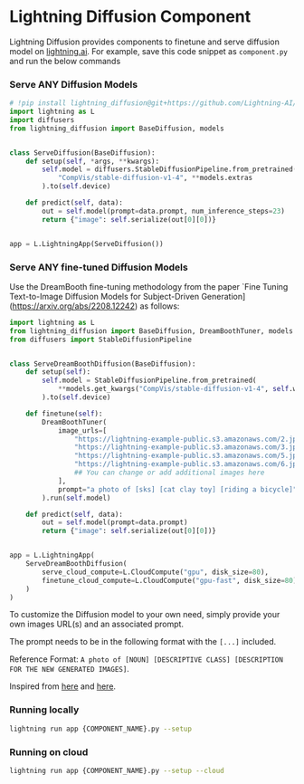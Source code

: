 # Lightning Diffusion Component

Lightning Diffusion provides components to finetune and serve diffusion model on [lightning.ai](https://lightning.ai/). For example, save this code snippet as `component.py` and run the below commands

### Serve ANY Diffusion Models

```python
# !pip install lightning_diffusion@git+https://github.com/Lightning-AI/lightning-diffusion.git
import lightning as L
import diffusers
from lightning_diffusion import BaseDiffusion, models


class ServeDiffusion(BaseDiffusion):
    def setup(self, *args, **kwargs):
        self.model = diffusers.StableDiffusionPipeline.from_pretrained(
            "CompVis/stable-diffusion-v1-4", **models.extras
        ).to(self.device)

    def predict(self, data):
        out = self.model(prompt=data.prompt, num_inference_steps=23)
        return {"image": self.serialize(out[0][0])}


app = L.LightningApp(ServeDiffusion())
```

### Serve ANY fine-tuned Diffusion Models

Use the DreamBooth fine-tuning methodology from the paper \`Fine Tuning Text-to-Image Diffusion Models for Subject-Driven Generation\](https://arxiv.org/abs/2208.12242) as follows:

```python
import lightning as L
from lightning_diffusion import BaseDiffusion, DreamBoothTuner, models
from diffusers import StableDiffusionPipeline


class ServeDreamBoothDiffusion(BaseDiffusion):
    def setup(self):
        self.model = StableDiffusionPipeline.from_pretrained(
            **models.get_kwargs("CompVis/stable-diffusion-v1-4", self.weights_drive),
        ).to(self.device)

    def finetune(self):
        DreamBoothTuner(
            image_urls=[
                "https://lightning-example-public.s3.amazonaws.com/2.jpeg",
                "https://lightning-example-public.s3.amazonaws.com/3.jpeg",
                "https://lightning-example-public.s3.amazonaws.com/5.jpeg",
                "https://lightning-example-public.s3.amazonaws.com/6.jpeg",
                ## You can change or add additional images here
            ],
            prompt="a photo of [sks] [cat clay toy] [riding a bicycle]",
        ).run(self.model)

    def predict(self, data):
        out = self.model(prompt=data.prompt)
        return {"image": self.serialize(out[0][0])}


app = L.LightningApp(
    ServeDreamBoothDiffusion(
        serve_cloud_compute=L.CloudCompute("gpu", disk_size=80),
        finetune_cloud_compute=L.CloudCompute("gpu-fast", disk_size=80),
    )
)
```

To customize the Diffusion model to your own need, simply provide your own images URL(s) and an associated prompt.

The prompt needs to be in the following format with the `[...]` included.

Reference Format: `A photo of [NOUN] [DESCRIPTIVE CLASS] [DESCRIPTION FOR THE NEW GENERATED IMAGES]`.

Inspired from [here](https://github.com/ShivamShrirao/diffusers/blob/main/examples/dreambooth/train_dreambooth.py) and [here](https://colab.research.google.com/drive/1SyjkeuPrX7kd_xTBKhcvBGEC8G_ml9RU#scrollTo=1lKGmcIyJbCu).

### Running locally

```bash
lightning run app {COMPONENT_NAME}.py --setup
```

### Running on cloud

```bash
lightning run app {COMPONENT_NAME}.py --setup --cloud
```
